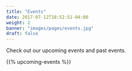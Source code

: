 ```yaml
---
title: "Events"
date: 2017-07-12T18:52:51-04:00
weight: 2
banner: "images/pages/events.jpg"
draft: false
---
```


Check out our upcoming events and past events.

{{% upcoming-events %}}